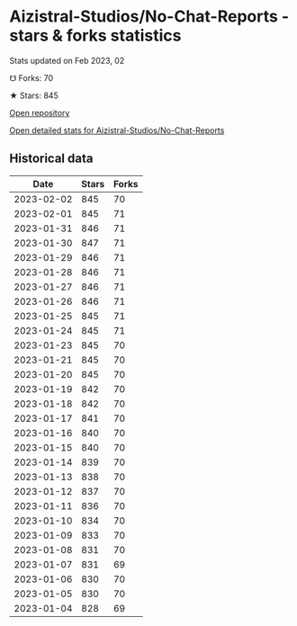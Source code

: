 # Aizistral-Studios/No-Chat-Reports - stars & forks statistics

Stats updated on Feb 2023, 02

☋ Forks: 70

★ Stars: 845

[Open repository](https://github.com/Aizistral-Studios/No-Chat-Reports)

[Open detailed stats for Aizistral-Studios/No-Chat-Reports](https://reviewgithub.com/rep/Aizistral-Studios/No-Chat-Reports)

## Historical data
| Date | Stars | Forks |
|------|-------|-------|
| 2023-02-02 | 845 | 70 | 
| 2023-02-01 | 845 | 71 | 
| 2023-01-31 | 846 | 71 | 
| 2023-01-30 | 847 | 71 | 
| 2023-01-29 | 846 | 71 | 
| 2023-01-28 | 846 | 71 | 
| 2023-01-27 | 846 | 71 | 
| 2023-01-26 | 846 | 71 | 
| 2023-01-25 | 845 | 71 | 
| 2023-01-24 | 845 | 71 | 
| 2023-01-23 | 845 | 70 | 
| 2023-01-21 | 845 | 70 | 
| 2023-01-20 | 845 | 70 | 
| 2023-01-19 | 842 | 70 | 
| 2023-01-18 | 842 | 70 | 
| 2023-01-17 | 841 | 70 | 
| 2023-01-16 | 840 | 70 | 
| 2023-01-15 | 840 | 70 | 
| 2023-01-14 | 839 | 70 | 
| 2023-01-13 | 838 | 70 | 
| 2023-01-12 | 837 | 70 | 
| 2023-01-11 | 836 | 70 | 
| 2023-01-10 | 834 | 70 | 
| 2023-01-09 | 833 | 70 | 
| 2023-01-08 | 831 | 70 | 
| 2023-01-07 | 831 | 69 | 
| 2023-01-06 | 830 | 70 | 
| 2023-01-05 | 830 | 70 | 
| 2023-01-04 | 828 | 69 | 

